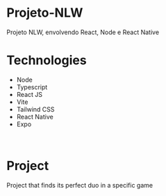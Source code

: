 # Projeto-NLW
Projeto NLW, envolvendo React, Node e React Native

<h1>Technologies</h1>
<ul>
  <li>Node</li>
  <li>Typescript</li>
  <li>React JS</li>
  <li>Vite</li>
  <li>Tailwind CSS</li>
  <li>React Native</li>
  <li>Expo</li>
</ul>
<br>
<h1>Project</h1>
<span>Project that finds its perfect duo in a specific game</span>
